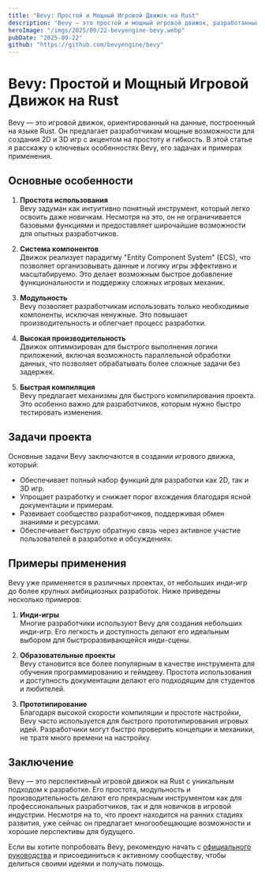 ```yaml
---
title: "Bevy: Простой и Мощный Игровой Движок на Rust"
description: "Bevy — это простой и мощный игровой движок, разработанный на языке Rust, предлагающий разработчикам гибкие возможности для создания 2D и 3D игр."
heroImage: "/imgs/2025/09/22-bevyengine-bevy.webp"
pubDate: "2025-09-22"
github: "https://github.com/bevyengine/bevy"
---
```


# Bevy: Простой и Мощный Игровой Движок на Rust

Bevy — это игровой движок, ориентированный на данные, построенный на языке Rust. Он предлагает разработчикам мощные возможности для создания 2D и 3D игр с акцентом на простоту и гибкость. В этой статье я расскажу о ключевых особенностях Bevy, его задачах и примерах применения.

## Основные особенности

1. **Простота использования**  
   Bevy задуман как интуитивно понятный инструмент, который легко освоить даже новичкам. Несмотря на это, он не ограничивается базовыми функциями и предоставляет широчайшие возможности для опытных разработчиков.

2. **Система компонентов**  
   Движок реализует парадигму "Entity Component System" (ECS), что позволяет организовывать данные и логику игры эффективно и масштабируемо. Это делает возможным быстрое добавление функциональности и поддержку сложных игровых механик.

3. **Модульность**  
   Bevy позволяет разработчикам использовать только необходимые компоненты, исключая ненужные. Это повышает производительность и облегчает процесс разработки.

4. **Высокая производительность**  
   Движок оптимизирован для быстрого выполнения логики приложений, включая возможность параллельной обработки данных, что позволяет обрабатывать более сложные задачи без задержек.

5. **Быстрая компиляция**  
   Bevy предлагает механизмы для быстрого компилирования проекта. Это особенно важно для разработчиков, которым нужно быстро тестировать изменения.

## Задачи проекта

Основные задачи Bevy заключаются в создании игрового движка, который:

- Обеспечивает полный набор функций для разработки как 2D, так и 3D игр.
- Упрощает разработку и снижает порог вхождения благодаря ясной документации и примерам.
- Развивает сообщество разработчиков, поддерживая обмен знаниями и ресурсами.
- Обеспечивает быструю обратную связь через активное участие пользователей в разработке и обсуждениях.

## Примеры применения

Bevy уже применяется в различных проектах, от небольших инди-игр до более крупных амбициозных разработок. Ниже приведены несколько примеров:

1. **Инди-игры**  
   Многие разработчики используют Bevy для создания небольших инди-игр. Его легкость и доступность делают его идеальным выбором для быстроразвивающейся инди-сцены.

2. **Образовательные проекты**  
   Bevy становится все более популярным в качестве инструмента для обучения программированию и геймдеву. Простота использования и доступность документации делают его подходящим для студентов и любителей.

3. **Прототипирование**  
   Благодаря высокой скорости компиляции и простоте настройки, Bevy часто используется для быстрого прототипирования игровых идей. Разработчики могут быстро проверить концепции и механики, не тратя много времени на настройку.

## Заключение

Bevy — это перспективный игровой движок на Rust с уникальным подходом к разработке. Его простота, модульность и производительность делают его прекрасным инструментом как для профессиональных разработчиков, так и для новичков в игровой индустрии. Несмотря на то, что проект находится на ранних стадиях развития, уже сейчас он предлагает многообещающие возможности и хорошие перспективы для будущего.

Если вы хотите попробовать Bevy, рекомендую начать с [официального руководства](https://github.com/bevyengine/bevy) и присоединиться к активному сообществу, чтобы делиться своими идеями и получать помощь.
